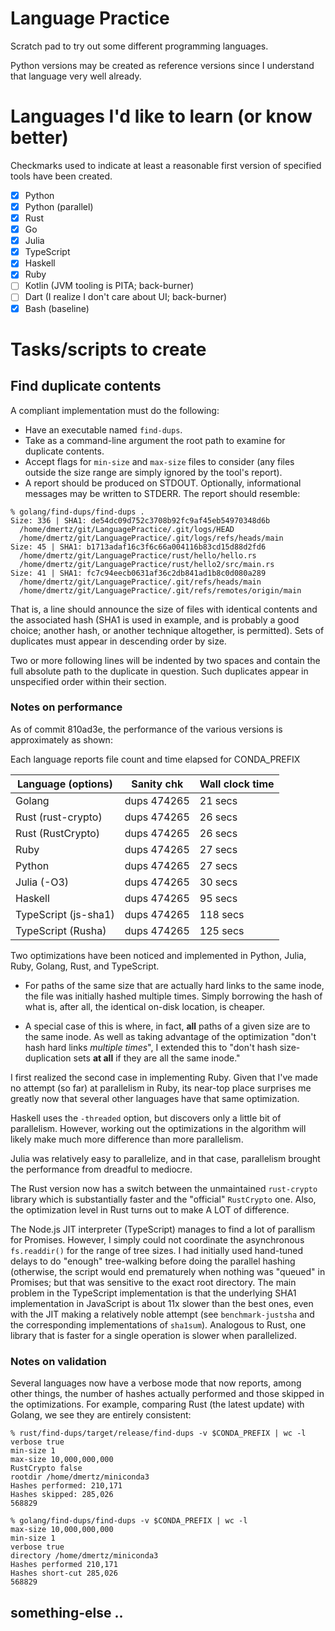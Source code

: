 # Language Practice

Scratch pad to try out some different programming languages.

Python versions may be created as reference versions since I understand 
that language very well already.

# Languages I'd like to learn (or know better)

Checkmarks used to indicate at least a reasonable first version of specified tools have been created.

- [x] Python
- [x] Python (parallel)
- [x] Rust
- [x] Go
- [x] Julia
- [x] TypeScript
- [x] Haskell
- [x] Ruby
- [ ] Kotlin (JVM tooling is PITA; back-burner)
- [ ] Dart (I realize I don't care about UI; back-burner)
- [x] Bash (baseline)

# Tasks/scripts to create

## Find duplicate contents

A compliant implementation must do the following:

* Have an executable named `find-dups`.
* Take as a command-line argument the root path to examine for duplicate contents.
* Accept flags for `min-size` and `max-size` files to consider (any files outside the size range are simply ignored by the tool's report).
* A report should be produced on STDOUT. Optionally, informational messages may be written to STDERR.  The report should resemble:

```
% golang/find-dups/find-dups .
Size: 336 | SHA1: de54dc09d752c3708b92fc9af45eb54970348d6b
  /home/dmertz/git/LanguagePractice/.git/logs/HEAD
  /home/dmertz/git/LanguagePractice/.git/logs/refs/heads/main
Size: 45 | SHA1: b1713adaf16c3f6c66a004116b83cd15d88d2fd6
  /home/dmertz/git/LanguagePractice/rust/hello/hello.rs
  /home/dmertz/git/LanguagePractice/rust/hello2/src/main.rs
Size: 41 | SHA1: fc7c94eecb0631af36c2db841ad1b8c0d080a289
  /home/dmertz/git/LanguagePractice/.git/refs/heads/main
  /home/dmertz/git/LanguagePractice/.git/refs/remotes/origin/main
```

That is, a line should announce the size of files with identical contents
and the associated hash (SHA1 is used in example, and is probably a good
choice; another hash, or another technique altogether, is permitted). Sets
of duplicates must appear in descending order by size.

Two or more following lines will be indented by two spaces and contain the
full absolute path to the duplicate in question. Such duplicates appear in
unspecified order within their section.

### Notes on performance

As of commit 810ad3e, the performance of the various versions is approximately
as shown:

Each language reports file count and time elapsed for CONDA_PREFIX

| Language (options)   | Sanity chk  | Wall clock time
|----------------------|-------------|----------------
| Golang               | dups 474265 | 21 secs
| Rust (rust-crypto)   | dups 474265 | 26 secs
| Rust (RustCrypto)    | dups 474265 | 26 secs
| Ruby                 | dups 474265 | 27 secs
| Python               | dups 474265 | 27 secs
| Julia (-O3)          | dups 474265 | 30 secs
| Haskell              | dups 474265 | 95 secs
| TypeScript (js-sha1) | dups 474265 | 118 secs
| TypeScript (Rusha)   | dups 474265 | 125 secs

Two optimizations have been noticed and implemented in Python, Julia, Ruby,
Golang, Rust, and TypeScript. 

* For paths of the same size that are actually hard links to the same inode,
the file was initially hashed multiple times.  Simply borrowing the hash of
what is, after all, the identical on-disk location, is cheaper.

* A special case of this is where, in fact, **all** paths of a given size are
to the same inode.  As well as taking advantage of the optimization "don't hash
hard links *multiple times*", I extended this to "don't hash size-duplication
sets **at all** if they are all the same inode." 

I first realized the second case in implementing Ruby.  Given that I've made no
attempt (so far) at parallelism in Ruby, its near-top place surprises me
greatly now that several other languages have that same optimization.

Haskell uses the `-threaded` option, but discovers only a little bit of
parallelism.  However, working out the optimizations in the algorithm will
likely make much more difference than more parallelism.

Julia was relatively easy to parallelize, and in that case, parallelism
brought the performance from dreadful to mediocre.

The Rust version now has a switch  between the unmaintained `rust-crypto`
library which is substantially faster and the "official" `RustCrypto` one.
Also, the optimization level in Rust turns out to make A LOT of difference.

The Node.js JIT interpreter (TypeScript) manages to find a lot of parallism for
Promises. However, I simply could not coordinate the asynchronous
`fs.readdir()` for the range of tree sizes.  I had initially used hand-tuned
delays to do "enough" tree-walking before doing the parallel hashing
(otherwise, the script would end prematurely when nothing was "queued" in
Promises; but that was sensitive to the exact root directory.  The main problem
in the TypeScript implementation is that the underlying SHA1 implementation in
JavaScript is about 11x slower than the best ones, even with the JIT making a
relatively noble attempt (see `benchmark-justsha` and the corresponding
implementations of `sha1sum`). Analogous to Rust, one library that is faster
for a single operation is slower when parallelized.

### Notes on validation

Several languages now have a verbose mode that now reports, among other
things, the number of hashes actually performed and those skipped in the
optimizations.  For example, comparing Rust (the latest update) with Golang,
we see they are entirely consistent:

```
% rust/find-dups/target/release/find-dups -v $CONDA_PREFIX | wc -l
verbose true
min-size 1
max-size 10,000,000,000
RustCrypto false
rootdir /home/dmertz/miniconda3
Hashes performed: 210,171
Hashes skipped: 285,026
568829

% golang/find-dups/find-dups -v $CONDA_PREFIX | wc -l
max-size 10,000,000,000
min-size 1
verbose true
directory /home/dmertz/miniconda3
Hashes performed 210,171
Hashes short-cut 285,026
568829
```

## something-else ..

